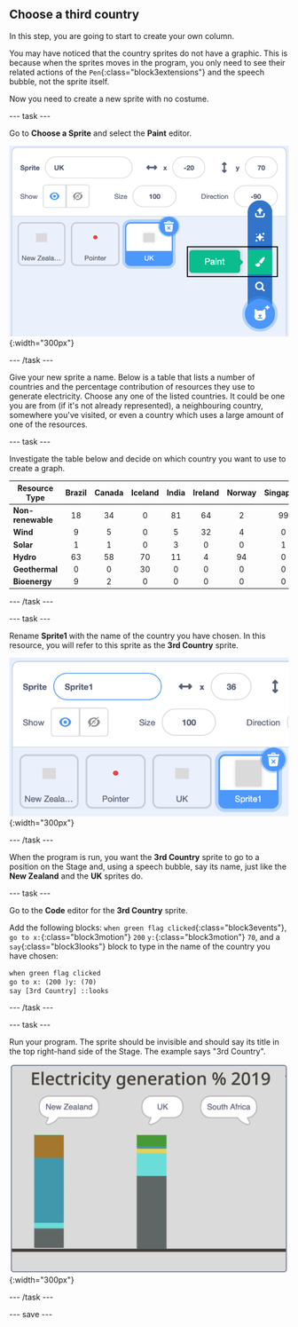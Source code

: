 ## Choose a third country

In this step, you are going to start to create your own column.

You may have noticed that the country sprites do not have a graphic. This is because when the sprites moves in the program, you only need to see their related actions of the `Pen`{:class="block3extensions"} and the speech bubble, not the sprite itself.

Now you need to create a new sprite with no costume.

--- task ---

Go to **Choose a Sprite** and select the **Paint** editor.

![Image showing sprite paint tool](images/electricity-paint-editor.png){:width="300px"}

--- /task ---

Give your new sprite a name. Below is a table that lists a number of countries and the percentage contribution of resources they use to generate electricity. Choose any one of the listed countries. It could be one you are from (if it's not already represented), a neighbouring country, somewhere you've visited, or even a country which uses a large amount of one of the resources. 

--- task ---

Investigate the table below and decide on which country you want to use to create a graph.

Resource Type | Brazil | Canada | Iceland | India | Ireland | Norway | Singapore | S.Africa | USA |
| --- | :---: | :---: | :---: | :---: | :---: | :---: | :---: | :---: | :---: |
**Non-renewable** | 18 | 34 | 0 | 81 | 64 | 2 | 99 | 94 | 83 |
**Wind** | 9 | 5 | 0 | 5 | 32 | 4 | 0 | 3 | 7 |
**Solar** | 1 | 1 | 0 | 3 | 0 | 0 | 1 | 1 | 2 |
**Hydro** | 63 | 58 | 70 | 11 | 4 | 94 | 0 | 2 | 7 |
**Geothermal** | 0 | 0 | 30 | 0 | 0 | 0 | 0 | 0 | 0 |
**Bioenergy** | 9 | 2 | 0 | 0 | 0 | 0 | 0 | 0 | 1 |
--- /task ---

--- task ---

Rename **Sprite1** with the name of the country you have chosen. In this resource, you will refer to this sprite as the **3rd Country** sprite.

![Image showing rename Sprite1](images/electricity-rename-Sprite1.png){:width="300px"}

--- /task ---

When the program is run, you want the **3rd Country** sprite to go to a position on the Stage and, using a speech bubble, say its name, just like the **New Zealand** and the **UK** sprites do.

--- task ---

Go to the **Code** editor for the **3rd Country** sprite.

Add the following blocks: `when green flag clicked`{:class="block3events"}, `go to x:`{:class="block3motion"} `200` `y:`{:class="block3motion"} `70`, and a `say`{:class="block3looks"} block to type in the name of the country you have chosen:

```blocks3
when green flag clicked
go to x: (200 )y: (70)
say [3rd Country] ::looks
```

--- /task ---

--- task ---

Run your program. The sprite should be invisible and should say its title in the top right-hand side of the Stage. The example says "3rd Country".

![Image showing say 3rd Country](images/electricity-say-3rdCountry.png){:width="300px"}

--- /task ---

--- save ---
